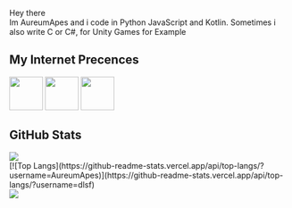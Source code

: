 <link rel="stylesheet" href="./css/main.css">

Hey there <br>
Im AureumApes and i code in Python JavaScript and Kotlin.
Sometimes i also write C or C#, for Unity Games for Example


## My Internet Precences
<span>
<a href="https://discord.com/users/608920482284306434"><img height="60" width="60" src="https://cdn.jsdelivr.net/npm/simple-icons@v4/icons/discord.svg"/></a>
 <a href="https://steamcommunity.com/id/AureumApes/"><img height="60" width="60" src="https://cdn.jsdelivr.net/npm/simple-icons@4.22.0/icons/steam.svg"></a>
 <a href="https://www.reddit.com/user/AureumApes"><img height="60" width="60" src="https://cdn.jsdelivr.net/npm/simple-icons@4.22.0/icons/reddit.svg"></a>
</span>

## GitHub Stats
<span>
<img src="https://github-readme-stats.vercel.app/api?username=AureumApes&show_icons=true&count_private=true&theme=radical">
 <br>
[![Top Langs](https://github-readme-stats.vercel.app/api/top-langs/?username=AureumApes)](https://github-readme-stats.vercel.app/api/top-langs/?username=dlsf)
 <br>
<img src="https://github-profile-trophy.vercel.app/?username=AureumApes&theme=radical">
</span>

